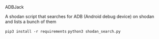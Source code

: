 ADBJack

A shodan script that searches for ADB (Android debug device) on shodan and lists a bunch of them

`pip3 install -r requirements`
`python3 shodan_search.py`
